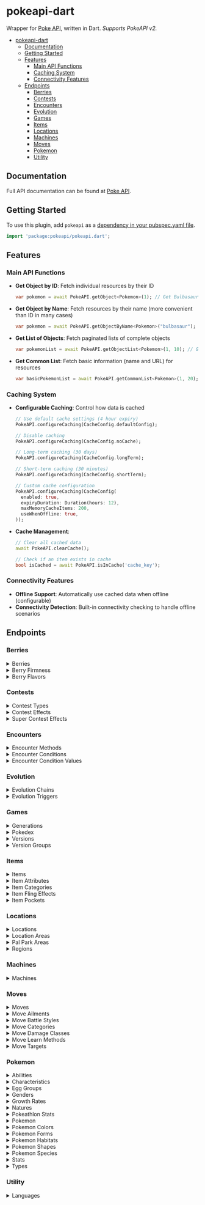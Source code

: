 # pokeapi-dart

Wrapper for [Poke API](https://pokeapi.co), written in Dart. *Supports PokeAPI v2.*

- [pokeapi-dart](#pokeapi-dart)
  - [Documentation](#Documentation)
  - [Getting Started](#Getting-Started)
  - [Features](#Features)
    - [Main API Functions](#Main-API-Functions)
    - [Caching System](#Caching-System)
    - [Connectivity Features](#Connectivity-Features)
  - [Endpoints](#Endpoints)
    - [Berries](#Berries)
    - [Contests](#Contests)
    - [Encounters](#Encounters)
    - [Evolution](#Evolution)
    - [Games](#Games)
    - [Items](#Items)
    - [Locations](#Locations)
    - [Machines](#Machines)
    - [Moves](#Moves)
    - [Pokemon](#Pokemon)
    - [Utility](#Utility)

## Documentation

Full API documentation can be found at [Poke API](https://pokeapi.co/docs/v2).

## Getting Started

To use this plugin, add `pokeapi` as a [dependency in your pubspec.yaml file](https://flutter.io/platform-plugins/).

```dart
import 'package:pokeapi/pokeapi.dart';
```

## Features

### Main API Functions

- **Get Object by ID**: Fetch individual resources by their ID
  ```dart
  var pokemon = await PokeAPI.getObject<Pokemon>(1); // Get Bulbasaur
  ```

- **Get Object by Name**: Fetch resources by their name (more convenient than ID in many cases)
  ```dart
  var pokemon = await PokeAPI.getObjectByName<Pokemon>("bulbasaur");
  ```

- **Get List of Objects**: Fetch paginated lists of complete objects
  ```dart
  var pokemonList = await PokeAPI.getObjectList<Pokemon>(1, 10); // Get first 10 Pokemon
  ```

- **Get Common List**: Fetch basic information (name and URL) for resources
  ```dart
  var basicPokemonList = await PokeAPI.getCommonList<Pokemon>(1, 20);
  ```

### Caching System

- **Configurable Caching**: Control how data is cached
  ```dart
  // Use default cache settings (4 hour expiry)
  PokeAPI.configureCaching(CacheConfig.defaultConfig);
  
  // Disable caching
  PokeAPI.configureCaching(CacheConfig.noCache);
  
  // Long-term caching (30 days)
  PokeAPI.configureCaching(CacheConfig.longTerm);
  
  // Short-term caching (30 minutes)
  PokeAPI.configureCaching(CacheConfig.shortTerm);
  
  // Custom cache configuration
  PokeAPI.configureCaching(CacheConfig(
    enabled: true,
    expiryDuration: Duration(hours: 12),
    maxMemoryCacheItems: 200,
    useWhenOffline: true,
  ));
  ```

- **Cache Management**:
  ```dart
  // Clear all cached data
  await PokeAPI.clearCache();
  
  // Check if an item exists in cache
  bool isCached = await PokeAPI.isInCache('cache_key');
  ```

### Connectivity Features

- **Offline Support**: Automatically use cached data when offline (configurable)
- **Connectivity Detection**: Built-in connectivity checking to handle offline scenarios

## Endpoints

### Berries

<details>
  <summary>Berries</summary>
  
  #### Get Berries

  *Must pass an offset and limit as Int (e.g. 1, 1).*

  ```dart
  var response = PokeAPI.getObjectList<Berry>(1, 1);
  ```

  #### Get Berry

  *Must pass an ID as Int as Int (e.g. 1).*

  ```dart
  var response = PokeAPI.getObject<Berry>(1);
  ```
  
  #### Get Berry by Name
  
  *Must pass a name as String (e.g. "chesto").*
  
  ```dart
  var response = PokeAPI.getObjectByName<Berry>("chesto");
  ```
</details>

<details>
  <summary>Berry Firmness</summary>
  
  #### Get Berry Firmnesses
  
  *Must pass an offset and limit as Int (e.g. 1, 1).*

  ```dart
  var response = PokeAPI.getObjectList<BerryFirmness>(1, 1);
  ```

  #### Get Berry Firmness

  *Must pass an ID as Int as Int (e.g. 1).*

  ```dart
  var response = PokeAPI.getObject<BerryFirmness>(1);
  ```
  
  #### Get Berry Firmness by Name
  
  *Must pass a name as String (e.g. "very-soft").*
  
  ```dart
  var response = PokeAPI.getObjectByName<BerryFirmness>("very-soft");
  ```
</details>

<details>
  <summary>Berry Flavors</summary>
  
  #### Get Berry Flavors
  
  *Must pass an offset and limit as Int (e.g. 1, 1).*

  ```dart
  var response = PokeAPI.getObjectList<BerryFlavor>(1, 1);
  ```

  #### Get Berry Flavor

  *Must pass an ID as Int (e.g. 1).*

  ```dart
  var response = PokeAPI.getObject<BerryFlavor>(1);
  ```
  
  #### Get Berry Flavor by Name
  
  *Must pass a name as String (e.g. "spicy").*
  
  ```dart
  var response = PokeAPI.getObjectByName<BerryFlavor>("spicy");
  ```
</details>

### Contests

<details>
  <summary>Contest Types</summary>
  
  #### Get Contest Types
  
  *Must pass an offset and limit as Int (e.g. 1, 1).*

  ```dart
  var response = PokeAPI.getObjectList<ContestType>(1, 1);
  ```

  #### Get Contest Type

  *Must pass an ID as Int (e.g. 1).*

  ```dart
  var response = PokeAPI.getObject<ContestType>(1);
  ```
  
  #### Get Contest Type by Name
  
  *Must pass a name as String (e.g. "cool").*
  
  ```dart
  var response = PokeAPI.getObjectByName<ContestType>("cool");
  ```
</details>

<details>
  <summary>Contest Effects</summary>
  
  #### Get Contest Effects
  
  *Must pass an offset and limit as Int (e.g. 1, 1).*

  ```dart
  var response = PokeAPI.getObjectList<ContestEffect>(1, 1);
  ```

  #### Get Contest Effect

  *Must pass an ID as Int (e.g. 1).*

  ```dart
  var response = PokeAPI.getObject<ContestEffect>(1);
  ```
</details>

<details>
  <summary>Super Contest Effects</summary>
  
  #### Get Super Contest Effects
  
  *Must pass an offset and limit as Int (e.g. 1, 1).*

  ```dart
  var response = PokeAPI.getObjectList<SuperContestEffect>(1, 1);
  ```

  #### Get Super Contest Effect

  *Must pass an ID as Int (e.g. 1).*

  ```dart
  var response = PokeAPI.getObject<SuperContestEffect>(1);
  ```
</details>

### Encounters

<details>
  <summary>Encounter Methods</summary>
  
  #### Get Encounter Methods
  
  *Must pass an offset and limit as Int (e.g. 1, 1).*

  ```dart
  var response = PokeAPI.getObjectList<EncounterMethod>(1, 1);
  ```

  #### Get Encounter Method

  *Must pass an ID as Int (e.g. 1).*

  ```dart
  var response = PokeAPI.getObject<EncounterMethod>(1);
  ```
  
  #### Get Encounter Method by Name
  
  *Must pass a name as String (e.g. "walk").*
  
  ```dart
  var response = PokeAPI.getObjectByName<EncounterMethod>("walk");
  ```
</details>

<details>
  <summary>Encounter Conditions</summary>
  
  #### Get Encounter Conditions
  
  *Must pass an offset and limit as Int (e.g. 1, 1).*

  ```dart
  var response = PokeAPI.getObjectList<EncounterCondition>(1, 1);
  ```

  #### Get Encounter Condition

  *Must pass an ID as Int (e.g. 1).*

  ```dart
  var response = PokeAPI.getObject<EncounterCondition>(1);
  ```
  
  #### Get Encounter Condition by Name
  
  *Must pass a name as String (e.g. "swarm").*
  
  ```dart
  var response = PokeAPI.getObjectByName<EncounterCondition>("swarm");
  ```
</details>

<details>
  <summary>Encounter Condition Values</summary>
  
  #### Get Encounter Condition Values
  
  *Must pass an offset and limit as Int (e.g. 1, 1).*

  ```dart
  var response = PokeAPI.getObjectList<EncounterConditionValue>(1, 1);
  ```

  #### Get Encounter Condition Value

  *Must pass an ID as Int (e.g. 1).*

  ```dart
  var response = PokeAPI.getObject<EncounterConditionValue>(1);
  ```
  
  #### Get Encounter Condition Value by Name
  
  *Must pass a name as String (e.g. "swarm-yes").*
  
  ```dart
  var response = PokeAPI.getObjectByName<EncounterConditionValue>("swarm-yes");
  ```
</details>

### Evolution

<details>
  <summary>Evolution Chains</summary>
  
  #### Get Evolution Chains
  
  *Must pass an offset and limit as Int (e.g. 1, 1).*

  ```dart
  var response = PokeAPI.getObjectList<EvolutionChain>(1, 1);
  ```

  #### Get Evolution Chain

  *Must pass an ID as Int (e.g. 1).*

  ```dart
  var response = PokeAPI.getObject<EvolutionChain>(1);
  ```
  
  #### Evolution Chain Support Features
  
  * Full support for all evolution pattern types:
    * Linear evolutions (e.g., Bulbasaur → Ivysaur → Venusaur)
    * Branching evolutions (e.g., Eevee → Vaporeon/Jolteon/Flareon/etc.)
    * Multi-path evolutions (e.g., Wurmple → Cascoon/Silcoon → Dustox/Beautifly)
    * Complex evolution requirements (stats, time of day, held items, etc.)
</details>

<details>
  <summary>Evolution Triggers</summary>
  
  #### Get Evolution Triggers
  
  *Must pass an offset and limit as Int (e.g. 1, 1).*

  ```dart
  var response = PokeAPI.getObjectList<EvolutionTrigger>(1, 1);
  ```

  #### Get Evolution Trigger

  *Must pass an ID as Int (e.g. 1).*

  ```dart
  var response = PokeAPI.getObject<EvolutionTrigger>(1);
  ```
  
  #### Get Evolution Trigger by Name
  
  *Must pass a name as String (e.g. "level-up").*
  
  ```dart
  var response = PokeAPI.getObjectByName<EvolutionTrigger>("level-up");
  ```
</details>

### Games

<details>
  <summary>Generations</summary>
  
  #### Get Generations
  
  *Must pass an offset and limit as Int (e.g. 1, 1).*

  ```dart
  var response = PokeAPI.getObjectList<Generation>(1, 1);
  ```

  #### Get Generation

  *Must pass an ID as Int (e.g. 1).*

  ```dart
  var response = PokeAPI.getObject<Generation>(1);
  ```
  
  #### Get Generation by Name
  
  *Must pass a name as String (e.g. "generation-i").*
  
  ```dart
  var response = PokeAPI.getObjectByName<Generation>("generation-i");
  ```
</details>

<details>
  <summary>Pokedex</summary>
  
  #### Get All Pokedex
  
  *Must pass an offset and limit as Int (e.g. 1, 1).*

  ```dart
  var response = PokeAPI.getObjectList<Pokedex>(1, 1);
  ```

  #### Get Single Pokedex

  *Must pass an ID as Int (e.g. 1).*

  ```dart
  var response = PokeAPI.getObject<Pokedex>(1);
  ```
  
  #### Get Pokedex by Name
  
  *Must pass a name as String (e.g. "national").*
  
  ```dart
  var response = PokeAPI.getObjectByName<Pokedex>("national");
  ```
</details>

<details>
  <summary>Versions</summary>
  
  #### Get Versions
  
  *Must pass an offset and limit as Int (e.g. 1, 1).*

  ```dart
  var response = PokeAPI.getObjectList<Version>(1, 1);
  ```

  #### Get Version

  *Must pass an ID as Int (e.g. 1).*

  ```dart
  var response = PokeAPI.getObject<Version>(1);
  ```
  
  #### Get Version by Name
  
  *Must pass a name as String (e.g. "red").*
  
  ```dart
  var response = PokeAPI.getObjectByName<Version>("red");
  ```
</details>

<details>
  <summary>Version Groups</summary>
  
  #### Get Version Groups
  
  *Must pass an offset and limit as Int (e.g. 1, 1).*

  ```dart
  var response = PokeAPI.getObjectList<VersionGroup>(1, 1);
  ```

  #### Get Version Group

  *Must pass an ID as Int (e.g. 1).*

  ```dart
  var response = PokeAPI.getObject<VersionGroup>(1);
  ```
  
  #### Get Version Group by Name
  
  *Must pass a name as String (e.g. "red-blue").*
  
  ```dart
  var response = PokeAPI.getObjectByName<VersionGroup>("red-blue");
  ```
</details>

### Items

<details>
  <summary>Items</summary>
  
  #### Get Items
  
  *Must pass an offset and limit as Int (e.g. 1, 1).*

  ```dart
  var response = PokeAPI.getObjectList<Item>(1, 1);
  ```

  #### Get Item

  *Must pass an ID as Int (e.g. 1).*

  ```dart
  var response = PokeAPI.getObject<Item>(1);
  ```
  
  #### Get Item by Name
  
  *Must pass a name as String (e.g. "master-ball").*
  
  ```dart
  var response = PokeAPI.getObjectByName<Item>("master-ball");
  ```
</details>

<details>
  <summary>Item Attributes</summary>
  
  #### Get Item Attributes
  
  *Must pass an offset and limit as Int (e.g. 1, 1).*

  ```dart
  var response = PokeAPI.getObjectList<ItemAbility>(1, 1);
  ```

  #### Get Item Attribute

  *Must pass an ID as Int (e.g. 1).*

  ```dart
  var response = PokeAPI.getObject<ItemAbility>(1);
  ```
  
  #### Get Item Attribute by Name
  
  *Must pass a name as String (e.g. "countable").*
  
  ```dart
  var response = PokeAPI.getObjectByName<ItemAbility>("countable");
  ```
</details>

<details>
  <summary>Item Categories</summary>
  
  #### Get Item Categories
  
  *Must pass an offset and limit as Int (e.g. 1, 1).*

  ```dart
  var response = PokeAPI.getObjectList<ItemCategory>(1, 1);
  ```

  #### Get Item Category

  *Must pass an ID as Int (e.g. 1).*

  ```dart
  var response = PokeAPI.getObject<ItemCategory>(1);
  ```
  
  #### Get Item Category by Name
  
  *Must pass a name as String (e.g. "stat-boosts").*
  
  ```dart
  var response = PokeAPI.getObjectByName<ItemCategory>("stat-boosts");
  ```
</details>

<details>
  <summary>Item Fling Effects</summary>
  
  #### Get Item Fling Effects
  
  *Must pass an offset and limit as Int (e.g. 1, 1).*

  ```dart
  var response = PokeAPI.getObjectList<ItemFlingEffect>(1, 1);
  ```

  #### Get Item Fling Effect

  *Must pass an ID as Int (e.g. 1).*

  ```dart
  var response = PokeAPI.getObject<ItemFlingEffect>(1);
  ```
  
  #### Get Item Fling Effect by Name
  
  *Must pass a name as String (e.g. "badly-poison").*
  
  ```dart
  var response = PokeAPI.getObjectByName<ItemFlingEffect>("badly-poison");
  ```
</details>

<details>
  <summary>Item Pockets</summary>
  
  #### Get Item Pockets
  
  *Must pass an offset and limit as Int (e.g. 1, 1).*

  ```dart
  var response = PokeAPI.getObjectList<ItemPocket>(1, 1);
  ```

  #### Get Item Pocket

  *Must pass an ID as Int (e.g. 1).*

  ```dart
  var response = PokeAPI.getObject<ItemPocket>(1);
  ```
  
  #### Get Item Pocket by Name
  
  *Must pass a name as String (e.g. "misc").*
  
  ```dart
  var response = PokeAPI.getObjectByName<ItemPocket>("misc");
  ```
</details>

### Locations

<details>
  <summary>Locations</summary>
  
  #### Get Locations
  
  *Must pass an offset and limit as Int (e.g. 1, 1).*

  ```dart
  var response = PokeAPI.getObjectList<Location>(1, 1);
  ```

  #### Get Location

  *Must pass an ID as Int (e.g. 1).*

  ```dart
  var response = PokeAPI.getObject<Location>(1);
  ```
  
  #### Get Location by Name
  
  *Must pass a name as String (e.g. "canalave-city").*
  
  ```dart
  var response = PokeAPI.getObjectByName<Location>("canalave-city");
  ```
</details>

<details>
  <summary>Location Areas</summary>
  
  #### Get Location Areas
  
  *Must pass an offset and limit as Int (e.g. 1, 1).*

  ```dart
  var response = PokeAPI.getObjectList<LocationArea>(1, 1);
  ```

  #### Get Location Area

  *Must pass an ID as Int (e.g. 1).*

  ```dart
  var response = PokeAPI.getObject<LocationArea>(1);
  ```
  
  #### Get Location Area by Name
  
  *Must pass a name as String (e.g. "canalave-city-area").*
  
  ```dart
  var response = PokeAPI.getObjectByName<LocationArea>("canalave-city-area");
  ```
</details>

<details>
  <summary>Pal Park Areas</summary>
  
  #### Get Pal Park Areas
  
  *Must pass an offset and limit as Int (e.g. 1, 1).*

  ```dart
  var response = PokeAPI.getObjectList<PalParkArea>(1, 1);
  ```

  #### Get Pal Park Area

  *Must pass an ID as Int (e.g. 1).*

  ```dart
  var response = PokeAPI.getObject<PalParkArea>(1);
  ```
  
  #### Get Pal Park Area by Name
  
  *Must pass a name as String (e.g. "forest").*
  
  ```dart
  var response = PokeAPI.getObjectByName<PalParkArea>("forest");
  ```
</details>

<details>
  <summary>Regions</summary>
  
  #### Get Regions
  
  *Must pass an offset and limit as Int (e.g. 1, 1).*

  ```dart
  var response = PokeAPI.getObjectList<Region>(1, 1);
  ```

  #### Get Region

  *Must pass an ID as Int (e.g. 1).*

  ```dart
  var response = PokeAPI.getObject<Region>(1);
  ```
  
  #### Get Region by Name
  
  *Must pass a name as String (e.g. "kanto").*
  
  ```dart
  var response = PokeAPI.getObjectByName<Region>("kanto");
  ```
</details>

### Machines

<details>
  <summary>Machines</summary>
  
  #### Get Machines
  
  *Must pass an offset and limit as Int (e.g. 1, 1).*

  ```dart
  var response = PokeAPI.getObjectList<Machine>(1, 1);
  ```

  #### Get Machine

  *Must pass an ID as Int (e.g. 1).*

  ```dart
  var response = PokeAPI.getObject<Machine>(1);
  ```
</details>

### Moves

<details>
  <summary>Moves</summary>
  
  #### Get Moves
  
  *Must pass an offset and limit as Int (e.g. 1, 1).*

  ```dart
  var response = PokeAPI.getObjectList<Move>(1, 1);
  ```

  #### Get Move

  *Must pass an ID as Int (e.g. 1).*

  ```dart
  var response = PokeAPI.getObject<Move>(1);
  ```
  
  #### Get Move by Name
  
  *Must pass a name as String (e.g. "pound").*
  
  ```dart
  var response = PokeAPI.getObjectByName<Move>("pound");
  ```
</details>

<details>
  <summary>Move Ailments</summary>
  
  #### Get Move Ailments
  
  *Must pass an offset and limit as Int (e.g. 1, 1).*

  ```dart
  var response = PokeAPI.getObjectList<MoveAilment>(1, 1);
  ```

  #### Get Move Ailment

  *Must pass an ID as Int (e.g. 1).*

  ```dart
  var response = PokeAPI.getObject<MoveAilment>(1);
  ```
  
  #### Get Move Ailment by Name
  
  *Must pass a name as String (e.g. "paralysis").*
  
  ```dart
  var response = PokeAPI.getObjectByName<MoveAilment>("paralysis");
  ```
</details>

<details>
  <summary>Move Battle Styles</summary>
  
  #### Get Move Battle Styles
  
  *Must pass an offset and limit as Int (e.g. 1, 1).*

  ```dart
  var response = PokeAPI.getObjectList<MoveBattleStyle>(1, 1);
  ```

  #### Get Move Battle Style

  *Must pass an ID as Int (e.g. 1).*

  ```dart
  var response = PokeAPI.getObject<MoveBattleStyle>(1);
  ```
  
  #### Get Move Battle Style by Name
  
  *Must pass a name as String (e.g. "attack").*
  
  ```dart
  var response = PokeAPI.getObjectByName<MoveBattleStyle>("attack");
  ```
</details>

<details>
  <summary>Move Categories</summary>
  
  #### Get Move Categories
  
  *Must pass an offset and limit as Int (e.g. 1, 1).*

  ```dart
  var response = PokeAPI.getObjectList<MoveCategory>(1, 1);
  ```

  #### Get Move Category

  *Must pass an ID as Int (e.g. 1).*

  ```dart
  var response = PokeAPI.getObject<MoveCategory>(1);
  ```
  
  #### Get Move Category by Name
  
  *Must pass a name as String (e.g. "damage").*
  
  ```dart
  var response = PokeAPI.getObjectByName<MoveCategory>("damage");
  ```
</details>

<details>
  <summary>Move Damage Classes</summary>
  
  #### Get Move Damage Classes
  
  *Must pass an offset and limit as Int (e.g. 1, 1).*

  ```dart
  var response = PokeAPI.getObjectList<MoveDamageClass>(1, 1);
  ```

  #### Get Move Damage Class

  *Must pass an ID as Int (e.g. 1).*

  ```dart
  var response = PokeAPI.getObject<MoveDamageClass>(1);
  ```
  
  #### Get Move Damage Class by Name
  
  *Must pass a name as String (e.g. "status").*
  
  ```dart
  var response = PokeAPI.getObjectByName<MoveDamageClass>("status");
  ```
</details>

<details>
  <summary>Move Learn Methods</summary>
  
  #### Get Move Learn Methods
  
  *Must pass an offset and limit as Int (e.g. 1, 1).*

  ```dart
  var response = PokeAPI.getObjectList<MoveLearnMethod>(1, 1);
  ```

  #### Get Move Learn Method

  *Must pass an ID as Int (e.g. 1).*

  ```dart
  var response = PokeAPI.getObject<MoveLearnMethod>(1);
  ```
  
  #### Get Move Learn Method by Name
  
  *Must pass a name as String (e.g. "level-up").*
  
  ```dart
  var response = PokeAPI.getObjectByName<MoveLearnMethod>("level-up");
  ```
</details>

<details>
  <summary>Move Targets</summary>
  
  #### Get Move Targets
  
  *Must pass an offset and limit as Int (e.g. 1, 1).*

  ```dart
  var response = PokeAPI.getObjectList<MoveTarget>(1, 1);
  ```

  #### Get Move Target

  *Must pass an ID as Int (e.g. 1).*

  ```dart
  var response = PokeAPI.getObject<MoveTarget>(1);
  ```
  
  #### Get Move Target by Name
  
  *Must pass a name as String (e.g. "selected-pokemon").*
  
  ```dart
  var response = PokeAPI.getObjectByName<MoveTarget>("selected-pokemon");
  ```
</details>

### Pokemon

<details>
  <summary>Abilities</summary>
  
  #### Get Abilities
  
  *Must pass an offset and limit as Int (e.g. 1, 1).*

  ```dart
  var response = PokeAPI.getObjectList<Ability>(1, 1);
  ```

  #### Get Ability

  *Must pass an ID as Int (e.g. 1).*

  ```dart
  var response = PokeAPI.getObject<Ability>(1);
  ```
  
  #### Get Ability by Name
  
  *Must pass a name as String (e.g. "stench").*
  
  ```dart
  var response = PokeAPI.getObjectByName<Ability>("stench");
  ```
</details>

<details>
  <summary>Characteristics</summary>
  
  #### Get Characteristics
  
  *Must pass an offset and limit as Int (e.g. 1, 1).*

  ```dart
  var response = PokeAPI.getObjectList<Characteristic>(1, 1);
  ```

  #### Get Characteristic

  *Must pass an ID as Int (e.g. 1).*

  ```dart
  var response = PokeAPI.getObject<Characteristic>(1);
  ```
</details>

<details>
  <summary>Egg Groups</summary>
  
  #### Get Egg Groups
  
  *Must pass an offset and limit as Int (e.g. 1, 1).*

  ```dart
  var response = PokeAPI.getObjectList<EggGroup>(1, 1);
  ```

  #### Get Egg Group

  *Must pass an ID as Int (e.g. 1).*

  ```dart
  var response = PokeAPI.getObject<EggGroup>(1);
  ```
  
  #### Get Egg Group by Name
  
  *Must pass a name as String (e.g. "monster").*
  
  ```dart
  var response = PokeAPI.getObjectByName<EggGroup>("monster");
  ```
</details>

<details>
  <summary>Genders</summary>
  
  #### Get Genders
  
  *Must pass an offset and limit as Int (e.g. 1, 1).*

  ```dart
  var response = PokeAPI.getObjectList<Gender>(1, 1);
  ```

  #### Get Gender

  *Must pass an ID as Int (e.g. 1).*

  ```dart
  var response = PokeAPI.getObject<Gender>(1);
  ```
  
  #### Get Gender by Name
  
  *Must pass a name as String (e.g. "female").*
  
  ```dart
  var response = PokeAPI.getObjectByName<Gender>("female");
  ```
</details>

<details>
  <summary>Growth Rates</summary>
  
  #### Get Growth Rates
  
  *Must pass an offset and limit as Int (e.g. 1, 1).*

  ```dart
  var response = PokeAPI.getObjectList<GrowthRate>(1, 1);
  ```

  #### Get Growth Rate

  *Must pass an ID as Int (e.g. 1).*

  ```dart
  var response = PokeAPI.getObject<GrowthRate>(1);
  ```
  
  #### Get Growth Rate by Name
  
  *Must pass a name as String (e.g. "slow").*
  
  ```dart
  var response = PokeAPI.getObjectByName<GrowthRate>("slow");
  ```
</details>

<details>
  <summary>Natures</summary>
  
  #### Get Natures
  
  *Must pass an offset and limit as Int (e.g. 1, 1).*

  ```dart
  var response = PokeAPI.getObjectList<Nature>(1, 1);
  ```

  #### Get Nature

  *Must pass an ID as Int (e.g. 1).*

  ```dart
  var response = PokeAPI.getObject<Nature>(1);
  ```
  
  #### Get Nature by Name
  
  *Must pass a name as String (e.g. "hardy").*
  
  ```dart
  var response = PokeAPI.getObjectByName<Nature>("hardy");
  ```
</details>

<details>
  <summary>Pokeathlon Stats</summary>
  
  #### Get Pokeathlon Stats
  
  *Must pass an offset and limit as Int (e.g. 1, 1).*

  ```dart
  var response = PokeAPI.getObjectList<PokeAthlonStat>(1, 1);
  ```

  #### Get Pokeathlon Stat

  *Must pass an ID as Int (e.g. 1).*

  ```dart
  var response = PokeAPI.getObject<PokeAthlonStat>(1);
  ```
  
  #### Get Pokeathlon Stat by Name
  
  *Must pass a name as String (e.g. "speed").*
  
  ```dart
  var response = PokeAPI.getObjectByName<PokeAthlonStat>("speed");
  ```
</details>

<details>
  <summary>Pokemon</summary>
  
  #### Get All Pokemon
  
  *Must pass an offset and limit as Int (e.g. 1, 1).*

  ```dart
  var response = PokeAPI.getObjectList<Pokemon>(1, 1);
  ```

  #### Get Single Pokemon

  *Must pass an ID as Int (e.g. 1).*

  ```dart
  var response = PokeAPI.getObject<Pokemon>(1);
  ```
  
  #### Get Pokemon by Name
  
  *Must pass a name as String (e.g. "bulbasaur").*
  
  ```dart
  var response = PokeAPI.getObjectByName<Pokemon>("bulbasaur");
  ```
  
  #### Get Basic Pokemon List
  
  *For performance, you can get just names and URLs:*
  
  ```dart
  var basicList = PokeAPI.getCommonList<Pokemon>(1, 20);
  ```
</details>

<details>
  <summary>Pokemon Colors</summary>
  
  #### Get Pokemon Colors
  
  *Must pass an offset and limit as Int (e.g. 1, 1).*

  ```dart
  var response = PokeAPI.getObjectList<PokemonColor>(1, 1);
  ```

  #### Get Pokemon Color

  *Must pass an ID as Int (e.g. 1).*

  ```dart
  var response = PokeAPI.getObject<PokemonColor>(1);
  ```
  
  #### Get Pokemon Color by Name
  
  *Must pass a name as String (e.g. "black").*
  
  ```dart
  var response = PokeAPI.getObjectByName<PokemonColor>("black");
  ```
</details>

<details>
  <summary>Pokemon Forms</summary>
  
  #### Get Pokemon Forms
  
  *Must pass an offset and limit as Int (e.g. 1, 1).*

  ```dart
  var response = PokeAPI.getObjectList<PokemonForm>(1, 1);
  ```

  #### Get Pokemon Form

  *Must pass an ID as Int (e.g. 1).*

  ```dart
  var response = PokeAPI.getObject<PokemonForm>(1);
  ```
  
  #### Get Pokemon Form by Name
  
  *Must pass a name as String (e.g. "bulbasaur").*
  
  ```dart
  var response = PokeAPI.getObjectByName<PokemonForm>("bulbasaur");
  ```
</details>

<details>
  <summary>Pokemon Habitats</summary>
  
  #### Get Pokemon Habitats
  
  *Must pass an offset and limit as Int (e.g. 1, 1).*

  ```dart
  var response = PokeAPI.getObjectList<PokemonHabitat>(1, 1);
  ```

  #### Get Pokemon Habitat

  *Must pass an ID as Int (e.g. 1).*

  ```dart
  var response = PokeAPI.getObject<PokemonHabitat>(1);
  ```
  
  #### Get Pokemon Habitat by Name
  
  *Must pass a name as String (e.g. "cave").*
  
  ```dart
  var response = PokeAPI.getObjectByName<PokemonHabitat>("cave");
  ```
</details>

<details>
  <summary>Pokemon Shapes</summary>
  
  #### Get Pokemon Shapes
  
  *Must pass an offset and limit as Int (e.g. 1, 1).*

  ```dart
  var response = PokeAPI.getObjectList<PokemonShape>(1, 1);
  ```

  #### Get Pokemon Shape

  *Must pass an ID as Int (e.g. 1).*

  ```dart
  var response = PokeAPI.getObject<PokemonShape>(1);
  ```
  
  #### Get Pokemon Shape by Name
  
  *Must pass a name as String (e.g. "ball").*
  
  ```dart
  var response = PokeAPI.getObjectByName<PokemonShape>("ball");
  ```
</details>

<details>
  <summary>Pokemon Species</summary>
  
  #### Get All Pokemon Species
  
  *Must pass an offset and limit as Int (e.g. 1, 1).*

  ```dart
  var response = PokeAPI.getObjectList<PokemonSpecie>(1, 1);
  ```

  #### Get Single Pokemon Species

  *Must pass an ID as Int (e.g. 1).*

  ```dart
  var response = PokeAPI.getObject<PokemonSpecie>(1);
  ```
  
  #### Get Pokemon Species by Name
  
  *Must pass a name as String (e.g. "bulbasaur").*
  
  ```dart
  var response = PokeAPI.getObjectByName<PokemonSpecie>("bulbasaur");
  ```
</details>

<details>
  <summary>Stats</summary>
  
  #### Get Stats
  
  *Must pass an offset and limit as Int (e.g. 1, 1).*

  ```dart
  var response = PokeAPI.getObjectList<Stat>(1, 1);
  ```

  #### Get Stat

  *Must pass an ID as Int (e.g. 1).*

  ```dart
  var response = PokeAPI.getObject<Stat>(1);
  ```
  
  #### Get Stat by Name
  
  *Must pass a name as String (e.g. "hp").*
  
  ```dart
  var response = PokeAPI.getObjectByName<Stat>("hp");
  ```
</details>

<details>
  <summary>Types</summary>
  
  #### Get Types
  
  *Must pass an offset and limit as Int (e.g. 1, 1).*

  ```dart
  var response = PokeAPI.getObjectList<Type>(1, 1);
  ```

  #### Get Type

  *Must pass an ID as Int (e.g. 1).*

  ```dart
  var response = PokeAPI.getObject<Type>(1);
  ```
  
  #### Get Type by Name
  
  *Must pass a name as String (e.g. "normal").*
  
  ```dart
  var response = PokeAPI.getObjectByName<Type>("normal");
  ```
</details>

### Utility

<details>
  <summary>Languages</summary>
  
  #### Get Languages
  
  *Must pass an offset and limit as Int (e.g. 1, 1).*

  ```dart
  var response = PokeAPI.getObjectList<Language>(1, 1);
  ```

  #### Get Language

  *Must pass an ID as Int (e.g. 1).*

  ```dart
  var response = PokeAPI.getObject<Language>(1);
  ```
  
  #### Get Language by Name
  
  *Must pass a name as String (e.g. "en").*
  
  ```dart
  var response = PokeAPI.getObjectByName<Language>("en");
  ```
</details>